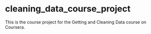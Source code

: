 # cleaning_data_course_project
This is the course project for the Getting and Cleaning Data course on Coursera.
